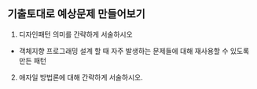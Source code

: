 ## 기출토대로 예상문제 만들어보기

1. 디자인패턴 의미를 간략하게 서술하시오
- 객체지향 프로그래밍 설계 할 때 자주 발생하는 문제들에 대해 재사용할 수 있도록 만든 패턴
2. 애자일 방법론에 대해 간략하게 서술하시오.

